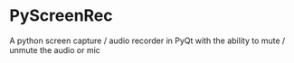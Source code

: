 # PyScreenRec

A python screen capture / audio recorder in PyQt with the ability to mute / unmute the audio or mic
